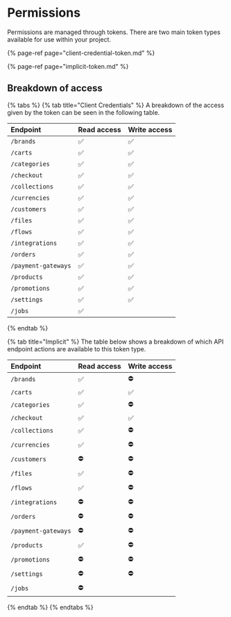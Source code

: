 # Permissions

Permissions are managed through tokens. There are two main token types available for use within your project.

{% page-ref page="client-credential-token.md" %}

{% page-ref page="implicit-token.md" %}

## Breakdown of access

{% tabs %}
{% tab title="Client Credentials" %}
A breakdown of the access given by the token can be seen in the following table.

| **Endpoint** | **Read access** | **Write access** |
| :--- | :--- | :--- |
| `/brands` | ✅ | ✅ |
| `/carts` | ✅ | ✅ |
| `/categories` | ✅ | ✅ |
| `/checkout` | ✅ | ✅ |
| `/collections` | ✅ | ✅ |
| `/currencies` | ✅ | ✅ |
| `/customers` | ✅ | ✅ |
| `/files` | ✅ | ✅ |
| `/flows` | ✅ | ✅ |
| `/integrations` | ✅ | ✅ |
| `/orders` | ✅ | ✅ |
| `/payment-gateways` | ✅ | ✅ |
| `/products` | ✅ | ✅ |
| `/promotions` | ✅ | ✅ |
| `/settings` | ✅ | ✅ |
| `/jobs` | ✅ |  |
{% endtab %}

{% tab title="Implicit" %}
The table below shows a breakdown of which API endpoint actions are available to this token type.

| **Endpoint** | **Read access** | **Write access** |
| :--- | :--- | :--- |
| `/brands` | ✅ | ⛔️ |
| `/carts` | ✅ | ✅ |
| `/categories` | ✅ | ⛔️ |
| `/checkout` | ✅ | ✅ |
| `/collections` | ✅ | ⛔️ |
| `/currencies` | ✅ | ⛔️ |
| `/customers` | ⛔️ | ⛔️ |
| `/files` | ✅ | ⛔️ |
| `/flows` | ✅ | ⛔️ |
| `/integrations` | ⛔️ | ⛔️ |
| `/orders` | ⛔️ | ⛔️ |
| `/payment-gateways` | ⛔️ | ⛔️ |
| `/products` | ✅ | ⛔️ |
| `/promotions` | ⛔️ | ⛔️ |
| `/settings` | ⛔️ | ⛔️ |
| `/jobs` | ⛔️ |  |
{% endtab %}
{% endtabs %}

